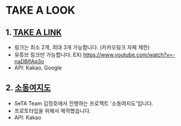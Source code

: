 TAKE A LOOK
===========
## 1. [TAKE A LINK](https://deran2016.github.io/takealink/)
* 링크는 최소 2개, 최대 3개 가능합니다. (카카오링크 자체 제한)
* 유튜브 링크만 가능합니다. EX) https://www.youtube.com/watch?v=-naDBIfAq3o
* API: Kakao, Google
## 2. [소동여지도](https://deran2016.github.io/map/)
* SeTA Team 김정호에서 진행하는 프로젝트 '소동여지도'입니다.
* 프로토타입을 위해서 제작했습니다.
* API: Kakao

